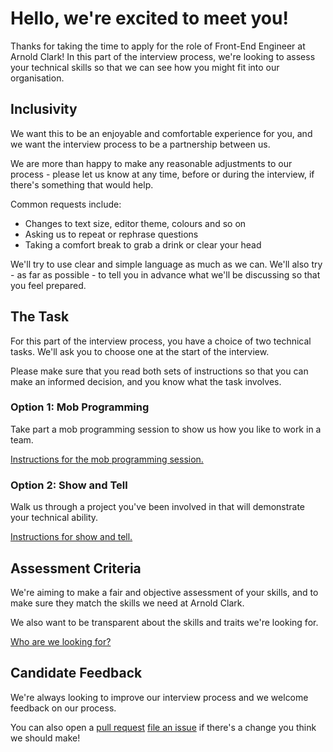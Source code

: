 # Hello, we're excited to meet you!

Thanks for taking the time to apply for the role of Front-End Engineer at Arnold Clark! In this part of the interview process, we're looking to assess your technical skills so that we can see how you might fit into our organisation.

## Inclusivity

We want this to be an enjoyable and comfortable experience for you, and we want the interview process to be a partnership between us.

We are more than happy to make any reasonable adjustments to our process - please let us know at any time, before or during the interview, if there's something that would help.

Common requests include:

- Changes to text size, editor theme, colours and so on
- Asking us to repeat or rephrase questions
- Taking a comfort break to grab a drink or clear your head

We'll try to use clear and simple language as much as we can. We'll also try - as far as possible - to tell you in advance what we'll be discussing so that you feel prepared.

## The Task

For this part of the interview process, you have a choice of two technical tasks. We'll ask you to choose one at the start of the interview.

Please make sure that you read both sets of instructions so that you can make an informed decision, and you know what the task involves.

### Option 1: Mob Programming

Take part a mob programming session to show us how you like to work in a team.

[Instructions for the mob programming session.](MobProgramming.md)

### Option 2: Show and Tell

Walk us through a project you've been involved in that will demonstrate your technical ability.

[Instructions for show and tell.](ShowAndTell.md)

## Assessment Criteria

We're aiming to make a fair and objective assessment of your skills, and to make sure they match the skills we need at Arnold Clark.

We also want to be transparent about the skills and traits we're looking for.

[Who are we looking for?](WhoAreWeLookingFor.md)

## Candidate Feedback

We're always looking to improve our interview process and we welcome feedback on our process.

You can also open a [pull request](https://github.com/arnoldclark/front-end-mob-programming/pulls) [file an issue](https://github.com/arnoldclark/front-end-mob-programming/issues) if there's a change you think we should make!
